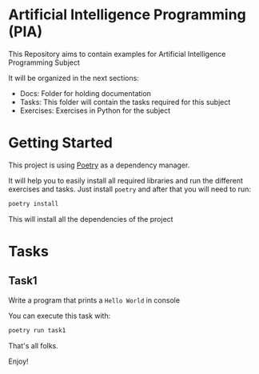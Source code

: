# Artificial Intelligence Programming (PIA)
This Repository aims to contain examples for Artificial Intelligence Programming Subject

It will be organized in the next sections:
- Docs: Folder for holding documentation
- Tasks: This folder will contain the tasks required for this subject 
- Exercises: Exercises in Python for the subject

# Getting Started

This project is using [Poetry](https://python-poetry.org/docs/) as a dependency manager.

It will help you to easily install all required libraries and run the different exercises and tasks. Just install `poetry` and after that you will need to run:

```bash
poetry install
```

This will install all the dependencies of the project

# Tasks

## Task1
Write a program that prints a `Hello World` in console

You can execute this task with:

```bash
poetry run task1
```

That's all folks.

Enjoy!
